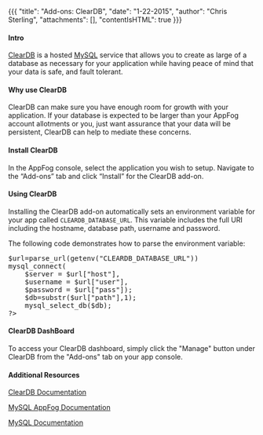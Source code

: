 {{{
  "title": "Add-ons: ClearDB",
  "date": "1-22-2015",
  "author": "Chris Sterling",
  "attachments": [],
  "contentIsHTML": true
}}}

<h4>Intro</h4>
<p><a href="https://www.cleardb.com" target="_blank">ClearDB</a> is a hosted <a href="http://www.mysql.com/" target="_blank">MySQL</a> service that allows you to create as large of a database as necessary for your application while having peace of mind that your data is safe, and fault tolerant.</p>
<h4>Why use ClearDB</h4>
<p>ClearDB can make sure you have enough room for growth with your application. If your database is expected to be larger than your AppFog account allotments or you, just want assurance that your data will be persistent, ClearDB can help to mediate these concerns.</p>
<h4>Install ClearDB</h4>
<p>In the AppFog console, select the application you wish to setup. Navigate to the “Add-ons” tab and click “Install” for the ClearDB add-on.</p>
<h4>Using ClearDB</h4>
<p>Installing the ClearDB add-on automatically sets an environment variable for your app called <code>CLEARDB_DATABASE_URL</code>. This variable includes the full URI including the hostname, database path, username and password.</p>
<p>The following code demonstrates how to parse the environment variable:</p>
<pre>$url=parse_url(getenv("CLEARDB_DATABASE_URL"))
mysql_connect(
    $server = $url["host"],
    $username = $url["user"],
    $password = $url["pass"]);
    $db=substr($url["path"],1);
    mysql_select_db($db);
?&gt;</pre>
<h4>ClearDB DashBoard</h4>
<p>To access your ClearDB dashboard, simply click the "Manage" button under ClearDB from the "Add-ons" tab on your app console.</p>
<h4>Additional Resources</h4>
<p><a href="http://www.cleardb.com/developers" target="_blank">ClearDB Documentation</a></p>
<p><a href="https://docs.appfog.com/services/mysql" target="_blank">MySQL AppFog Documentation</a></p>
<p><a href="http://dev.mysql.com/doc/" target="_blank">MySQL Documentation</a></p>
